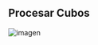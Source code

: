 ## Procesar Cubos 

![imagen](https://github.com/user-attachments/assets/114b1b63-543b-459f-ada6-79d022d4c8c6)
